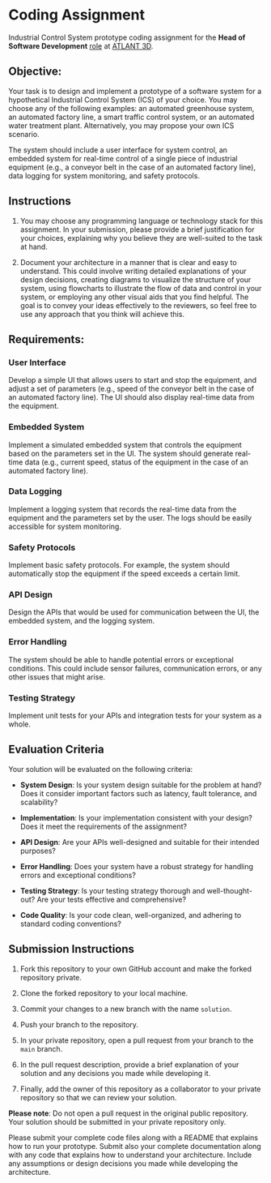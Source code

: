 # Coding Assignment  

Industrial Control System prototype coding assignment for the **Head of Software Development** [role](https://candidate.hr-manager.net/ApplicationInit.aspx?cid=2723&ProjectId=143571&DepartmentId=18965&MediaId=5&SkipAdvertisement=False) at [ATLANT 3D](https://www.atlant3d.com/).

## Objective:

Your task is to design and implement a prototype of a software system for a hypothetical Industrial Control System (ICS) of your choice. You may choose any of the following examples: an automated greenhouse system, an automated factory line, a smart traffic control system, or an automated water treatment plant. Alternatively, you may propose your own ICS scenario. 

The system should include a user interface for system control, an embedded system for real-time control of a single piece of industrial equipment (e.g., a conveyor belt in the case of an automated factory line), data logging for system monitoring, and safety protocols.

## Instructions

1. You may choose any programming language or technology stack for this assignment. In your submission, please provide a brief justification for your choices, explaining why you believe they are well-suited to the task at hand.

2. Document your architecture in a manner that is clear and easy to understand. This could involve writing detailed explanations of your design decisions, creating diagrams to visualize the structure of your system, using flowcharts to illustrate the flow of data and control in your system, or employing any other visual aids that you find helpful. The goal is to convey your ideas effectively to the reviewers, so feel free to use any approach that you think will achieve this.

## Requirements:

### User Interface 

Develop a simple UI that allows users to start and stop the equipment, and adjust a set of parameters (e.g., speed of the conveyor belt in the case of an automated factory line). The UI should also display real-time data from the equipment.

### Embedded System

Implement a simulated embedded system that controls the equipment based on the parameters set in the UI. The system should generate real-time data (e.g., current speed, status of the equipment in the case of an automated factory line).

### Data Logging

Implement a logging system that records the real-time data from the equipment and the parameters set by the user. The logs should be easily accessible for system monitoring.

### Safety Protocols

Implement basic safety protocols. For example, the system should automatically stop the equipment if the speed exceeds a certain limit.

### API Design

Design the APIs that would be used for communication between the UI, the embedded system, and the logging system.

### Error Handling 

The system should be able to handle potential errors or exceptional conditions. This could include sensor failures, communication errors, or any other issues that might arise.

### Testing Strategy 

Implement unit tests for your APIs and integration tests for your system as a whole.

## Evaluation Criteria

Your solution will be evaluated on the following criteria:

- **System Design**: Is your system design suitable for the problem at hand? Does it consider important factors such as latency, fault tolerance, and scalability?

- **Implementation**: Is your implementation consistent with your design? Does it meet the requirements of the assignment?

- **API Design**: Are your APIs well-designed and suitable for their intended purposes?

- **Error Handling**: Does your system have a robust strategy for handling errors and exceptional conditions?

- **Testing Strategy**: Is your testing strategy thorough and well-thought-out? Are your tests effective and comprehensive?

- **Code Quality**: Is your code clean, well-organized, and adhering to standard coding conventions?

## Submission Instructions

1. Fork this repository to your own GitHub account and make the forked repository private.

2. Clone the forked repository to your local machine.

3. Commit your changes to a new branch with the name `solution`.

4. Push your branch to the repository.

5. In your private repository, open a pull request from your branch to the `main` branch.

6. In the pull request description, provide a brief explanation of your solution and any decisions you made while developing it.

7. Finally, add the owner of this repository as a collaborator to your private repository so that we can review your solution.

**Please note**: Do not open a pull request in the original public repository. Your solution should be submitted in your private repository only.

Please submit your complete code files along with a README that explains how to run your prototype. Submit also your complete documentation along with any code that explains how to understand your architecture. Include any assumptions or design decisions you made while developing the architecture.
